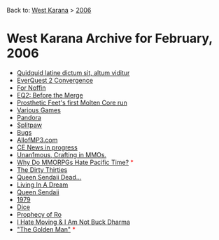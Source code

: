 Back to: [West Karana](/posts/westkarana.md) > [2006](/posts/2006/westkarana.md)
# West Karana Archive for February, 2006

* [Quidquid latine dictum sit, altum viditur](100.md) <span style="color:red;"></span>
* [EverQuest 2 Convergence](101.md) <span style="color:red;"></span>
* [For Noffin](103.md) <span style="color:red;"></span>
* [EQ2: Before the Merge](102.md) <span style="color:red;"></span>
* [Prosthetic Feet&#039;s first Molten Core run](83.md) <span style="color:red;"></span>
* [Various Games](84.md) <span style="color:red;"></span>
* [Pandora](85.md) <span style="color:red;"></span>
* [Splitpaw](86.md) <span style="color:red;"></span>
* [Bugs](87.md) <span style="color:red;"></span>
* [AllofMP3.com](88.md) <span style="color:red;"></span>
* [CE News in progress](89.md) <span style="color:red;"></span>
* [Unan1mous, Crafting in MMOs.](90.md) <span style="color:red;"></span>
* [Why Do MMORPGs Hate Pacific Time?](91.md) <span style="color:red;">*</span>
* [The Dirty Thirties](92.md) <span style="color:red;"></span>
* [Queen Sendaii Dead...](93.md) <span style="color:red;"></span>
* [Living In A Dream](94.md) <span style="color:red;"></span>
* [Queen Sendaii](2533.md) <span style="color:red;"></span>
* [1979](95.md) <span style="color:red;"></span>
* [Dice](96.md) <span style="color:red;"></span>
* [Prophecy of Ro](97.md) <span style="color:red;"></span>
* [I Hate Moving &amp; I Am Not Buck Dharma](98.md) <span style="color:red;"></span>
* [&quot;The Golden Man&quot;](99.md) <span style="color:red;">*</span>
